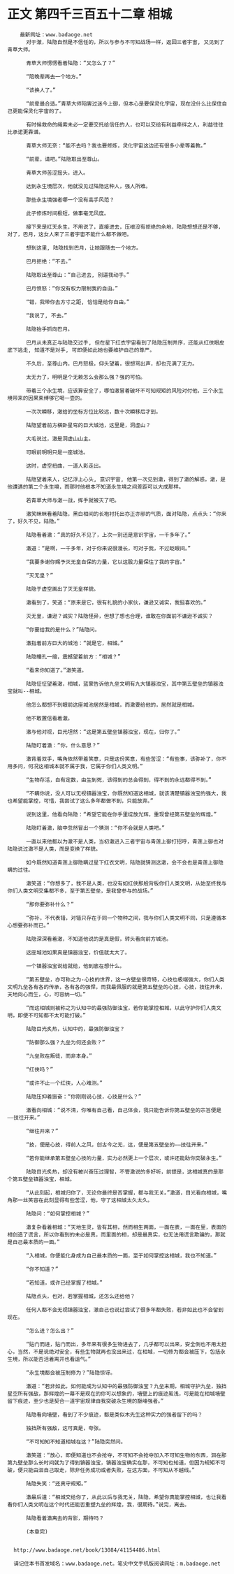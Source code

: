 # 正文 第四千三百五十二章 相城
        最新网址：www.badaoge.net
          对于澈，陆隐自然是不信任的，所以与参与不可知战场一样，返回三者宇宙, 又见到了青草大师。
      
          青草大师愣愣看着陆隐：“又怎么了？”
      
          “陪晚辈再去一个地方。”
      
          “该换人了。”
      
          “前辈最合适。”青草大师陷害过迷今上御，但本心是要保灵化宇宙，现在没什么比保住自己更能保灵化宇宙的了。
      
          有时候救命的绳索未必一定要交托给信任的人，也可以交给有利益牵绊之人，利益往往比承诺更靠谱。
      
          青草大师无奈：“能不去吗？我也要修炼，灵化宇宙这边还有很多小辈等着教。”
      
          “前辈，请吧。”陆隐取出至尊山。
      
          青草大师苦涩摇头，进入。
      
          达到永生境层次，他就没见过陆隐这种人，强人所难。
      
          那些永生境强者哪一个没有高手风范？
      
          此子修炼时间极短，做事毫无风度。
      
          接下来是扛天永生，不用说了，直接进去，压根没有拒绝的余地，陆隐想想还是不够，对了，巴月，这女人来了三者宇宙不能什么都不做吧。
      
          想到这里, 陆隐找到巴月，让她跟随去一个地方。
      
          巴月拒绝：“不去。”
      
          陆隐取出至尊山：“自己进去, 别逼我动手。”
      
          巴月愤怒：“你没有权力限制我的自由。”
      
          “错，我带你去方寸之距, 恰恰是给你自由。”
      
          “我说了, 不去。”
      
          陆隐抬手抓向巴月。
      
          巴月从未真正与陆隐交过手, 但在星下红衣宇宙看到了陆隐压制并序，还能从红侠眼皮底下逃走, 知道不是对手, 可即便如此她也要维护自己的尊严。
      
          不久后，至尊山内，巴月怒极，仰头望着，很想骂出声，却也充满了无力。
      
          太无力了，明明是个无赖怎么会那么强？强的可怕。
      
          带着三个永生境，应该算安全了，哪怕澈冒着破坏不可知规矩的风险对付他，三个永生境带来的因果束缚够它喝一壶的。
      
          一次次瞬移，澈给的坐标方位比较远，数十次瞬移后才到。
      
          陆隐望着前方横卧星穹的巨大城池，这里是，洞虚山？
      
          大毛说过，澈是洞虚山山主。
      
          可眼前明明只是一座城池。
      
          这时，虚空扭曲，一道人影走出。
      
          陆隐望着来人，记忆浮上心头, 意识宇宙, 他第一次见到澈，得到了澈的解惑，澈，是他遭遇的第二个永生境，而那时他根本不知道永生境之间差距可以大成那样。
      
          若青草大师与澈一战，挥手就被灭了吧。
      
          澈笑眯眯看着陆隐，黑白相间的长袍衬托出亦正亦邪的气质，面对陆隐，点点头：“你来了，好久不见，陆隐。”
      
          陆隐看着澈：“真的好久不见了，上次一别还是意识宇宙，一千多年了。”
      
          澈道：“是啊，一千多年，对于你来说很漫长，可对于我，不过眨眼间。”
      
          “我要多谢你赐予灭无皇自保的力量，它以这股力量保住了我的宇宙。”
      
          “灭无皇？”
      
          陆隐于虚空画出了灭无皇样貌。
      
          澈看到了，笑道：“原来是它，很有礼貌的小家伙，谦逊又诚实，我挺喜欢的。”
      
          灭无皇，谦逊？诚实？陆隐怪异，但想了想也合理，谁敢在你面前不谦逊不诚实？
      
          “你要给我的是什么？”陆隐问。
      
          澈指着前方巨大的城池：“就是它，相城。”
      
          陆隐瞳孔一缩，震撼望着前方：“相城？”
      
          “看来你知道了。”澈笑道。
      
          陆隐怔怔望着澈，相城，蓝蒙告诉他九垒文明有九大镇器浊宝，其中第五壁垒的镇器浊宝就叫--相城。
      
          他怎么都想不到眼前这座城池居然是相城，而澈要给他的，居然就是相城。
      
          他不敢置信看着澈。
      
          澈与他对视，目光坦然：“这是第五壁垒镇器浊宝，现在，归你了。”
      
          陆隐盯着澈：“你，什么意思？”
      
          澈背着双手，嘴角依然带着笑意，只是这份笑意，有些苦涩：“有些事，该弥补了，你不用多问，何况这相城本就不属于我，它属于你们人类文明。”
      
          “生物存活，自有定数，由生到死，该得到的总会得到，得不到的永远都得不到。”
      
          “不瞒你说，没人可以无视镇器浊宝，你既然知道这相城，就该清楚镇器浊宝的强大，我也希望能掌控，可惜，我尝试了这么多年都做不到，只能放弃。”
      
          说到这里，他看向陆隐：“希望它能在你手里绽放光辉，重现曾经第五壁垒的辉煌。”
      
          陆隐盯着澈，脑中忽然冒出一个猜测：“你不会就是人类吧。”
      
          一直以来他都以为澈不是人类，当初澈进入三者宇宙与青莲上御打招呼，青莲上御也对陆隐说过澈不是人类，而是变换了样貌。
      
          如今既然知道青莲上御隐瞒过星下红衣文明，陆隐就猜测这澈，会不会也是青莲上御隐瞒的过往。
      
          澈笑道：“你想多了，我不是人类，也没有如红侠那般背板你们人类文明，从始至终我与你们人类文明交集都不多，至于第五壁垒，是我曾参与的战场。”
      
          “那你要弥补什么？”
      
          “弥补，不代表错，对错只存在于同一个物种之间，我与你们人类文明不同，只是遵循本心想要弥补而已。”
      
          陆隐深深看着澈，不知道他说的是真是假，转头看向前方城池。
      
          这座城池如果真是镇器浊宝，价值就太大了。
      
          一个镇器浊宝说给就给，他到底在想什么。
      
          “第五壁垒，亦可称之为-心技的世界，这一方壁垒很奇特，心技也极端强大，你们人类文明九垒各有各的传承，各有各的强悍，而我最佩服的就是第五壁垒的心技，心技，技往开来，天地向心而生，心，可容纳一切。”
      
          “而这相城则被称之为认知中的最强防御浊宝，若你能掌控相城，以此守护你们人类文明，即便不可知都不太可能打破。”
      
          陆隐目光炙热，认知中的，最强防御浊宝？
      
          “防御那么强？九垒为何还会败？”
      
          “九垒败在叛徒，而非本身。”
      
          “红侠吗？”
      
          “或许不止一个红侠，人心难测。”
      
          陆隐压抑着振奋：“你刚刚说心技，心技是什么？”
      
          澈看向相城：“说不清，你唯有自己看，自己体会，我只能告诉你第五壁垒的宗旨便是——技往开来。”
      
          “继往开来？”
      
          “技，便是心技，得前人之风，创古今之无，这，便是第五壁垒的——技往开来。”
      
          “若你能继承第五壁垒心技的力量，实力必然更上一个层次，或许还能助你突破永生。”
      
          陆隐目光炙热，却没有被兴奋压过理智，不管澈说的多好听，前提是，这相城真的是那个第五壁垒镇器浊宝，相城。
      
          “从此刻起，相城归你了，无论你最终是否掌握，都与我无关。”澈道，目光看向相城，嘴角那一丝笑容在此刻显得有些苦涩，他，守了这相城太久太久。
      
          陆隐问：“如何掌控相城？”
      
          澈复杂看着相城：“天地生灵，皆有其相，然而相生两面，一面在表，一面在里，表面的相创造了谎言，所以你看到的未必是真，而里面的相，却是最真实，也无法用谎言欺骗的，那就是自己最本质的一面。”
      
          “入相城，你便能化身成为自己最本质的一面，至于如何掌控这相城，我也不知道。”
      
          “你不知道？”
      
          “若知道，或许已经掌握了相城。”
      
          陆隐点头，也对，若掌握相城，还怎么还给他？
      
          任何人都不会无视镇器浊宝，澈自己也说过尝试了很多年都失败，若非如此也不会留到现在。
      
          “怎么进？怎么出？”
      
          “贴门而进，贴门而出，多年来有很多生物进去了，几乎都可以出来，安全倒也不用太担心，当然，不是说绝对安全，有些生物就再也没出来过，在相城，一切修为都会被压下，包括永生境，所以能否活着离开也看运气。”
      
          “永生境都会被压制修为？”陆隐惊讶。
      
          澈道：“若非如此，如何能成为认知中的最强防御浊宝？九垒末期，相城守护九垒，独挡星空所有强敌，那辉煌的一幕不是现在的你可以想象的，墙壁上的痕迹虽浅，可是能在相城墙壁留下痕迹，至少也是契合一道宇宙规律自我突破永生境的巅峰强者。”
      
          陆隐看向墙壁，看到了不少痕迹，都是类似木先生这种实力的强者留下的吗？
      
          独挡所有强敌，这可真是，夸张。
      
          “不可知知不知道相城在这？”陆隐突然问。
      
          澈笑道：“放心，即便知道也不会抢夺，不可知不会抢夺加入不可知生物的东西，洄在那第九壁垒那么长时间就为了得到镇器浊宝，镇器浊宝确实在那，不可知也知道，但因为规矩不可破，便只能由洄自己取走，除非任务成功或者失败，在这方面，不可知从不越线。”
      
          陆隐失笑：“还真守规矩。”
      
          澈最后道：“相城交给你了，从此以后与我无关，陆隐，希望你真能掌控相城，也让我看看你们人类文明在这个时代还能否重塑九垒的辉煌，我，很期待。”说完，离去。
      
          陆隐看着澈离去的背影，期待吗？
      
          (本章完)
      
      
      http://www.badaoge.net/book/13084/41154486.html
      
      请记住本书首发域名：www.badaoge.net。笔尖中文手机版阅读网址：m.badaoge.net